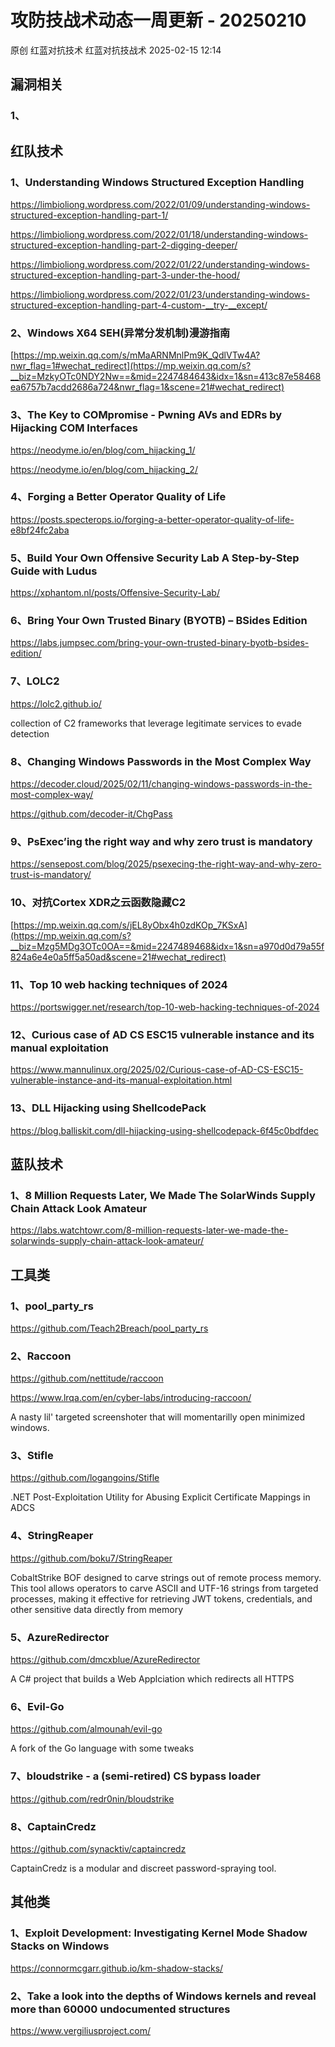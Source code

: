 #  攻防技战术动态一周更新 - 20250210   
原创 红蓝对抗技术  红蓝对抗技战术   2025-02-15 12:14  
  
## 漏洞相关  
### 1、  
  
## 红队技术  
### 1、Understanding Windows Structured Exception Handling  
  
https://limbioliong.wordpress.com/2022/01/09/understanding-windows-structured-exception-handling-part-1/  
  
https://limbioliong.wordpress.com/2022/01/18/understanding-windows-structured-exception-handling-part-2-digging-deeper/  
  
https://limbioliong.wordpress.com/2022/01/22/understanding-windows-structured-exception-handling-part-3-under-the-hood/  
  
https://limbioliong.wordpress.com/2022/01/23/understanding-windows-structured-exception-handling-part-4-custom-__try-__except/  
### 2、Windows X64 SEH(异常分发机制)漫游指南  
  
[https://mp.weixin.qq.com/s/mMaARNMnlPm9K_QdlVTw4A?nwr_flag=1#wechat_redirect](https://mp.weixin.qq.com/s?__biz=MzkyOTc0NDY2Nw==&mid=2247484643&idx=1&sn=413c87e58468ea6757b7acdd2686a724&nwr_flag=1&scene=21#wechat_redirect)  
  
### 3、The Key to COMpromise - Pwning AVs and EDRs by Hijacking COM Interfaces  
  
https://neodyme.io/en/blog/com_hijacking_1/  
  
https://neodyme.io/en/blog/com_hijacking_2/  
### 4、Forging a Better Operator Quality of Life  
  
https://posts.specterops.io/forging-a-better-operator-quality-of-life-e8bf24fc2aba  
### 5、Build Your Own Offensive Security Lab A Step-by-Step Guide with Ludus  
  
https://xphantom.nl/posts/Offensive-Security-Lab/  
### 6、Bring Your Own Trusted Binary (BYOTB) – BSides Edition  
  
https://labs.jumpsec.com/bring-your-own-trusted-binary-byotb-bsides-edition/  
### 7、LOLC2  
  
https://lolc2.github.io/  
  
collection of C2 frameworks that leverage legitimate services to evade detection  
### 8、Changing Windows Passwords in the Most Complex Way  
  
https://decoder.cloud/2025/02/11/changing-windows-passwords-in-the-most-complex-way/  
  
https://github.com/decoder-it/ChgPass  
### 9、PsExec’ing the right way and why zero trust is mandatory  
  
https://sensepost.com/blog/2025/psexecing-the-right-way-and-why-zero-trust-is-mandatory/  
### 10、对抗Cortex XDR之云函数隐藏C2  
  
[https://mp.weixin.qq.com/s/jEL8yObx4h0zdKOp_7KSxA](https://mp.weixin.qq.com/s?__biz=Mzg5MDg3OTc0OA==&mid=2247489468&idx=1&sn=a970d0d79a55f824a6e4e0a5ff5a50ad&scene=21#wechat_redirect)  
  
### 11、Top 10 web hacking techniques of 2024  
  
https://portswigger.net/research/top-10-web-hacking-techniques-of-2024  
### 12、Curious case of AD CS ESC15 vulnerable instance and its manual exploitation  
  
https://www.mannulinux.org/2025/02/Curious-case-of-AD-CS-ESC15-vulnerable-instance-and-its-manual-exploitation.html  
### 13、DLL Hijacking using ShellcodePack  
  
https://blog.balliskit.com/dll-hijacking-using-shellcodepack-6f45c0bdfdec  
## 蓝队技术  
### 1、8 Million Requests Later, We Made The SolarWinds Supply Chain Attack Look Amateur  
  
https://labs.watchtowr.com/8-million-requests-later-we-made-the-solarwinds-supply-chain-attack-look-amateur/  
## 工具类  
### 1、pool_party_rs  
  
https://github.com/Teach2Breach/pool_party_rs  
### 2、Raccoon  
  
https://github.com/nettitude/raccoon  
  
https://www.lrqa.com/en/cyber-labs/introducing-raccoon/  
  
A nasty lil' targeted screenshoter that will momentarilly open minimized windows.  
### 3、Stifle  
  
https://github.com/logangoins/Stifle  
  
.NET Post-Exploitation Utility for Abusing Explicit Certificate Mappings in ADCS  
### 4、StringReaper  
  
https://github.com/boku7/StringReaper  
  
CobaltStrike BOF designed to carve strings out of remote process memory. This tool allows operators to carve ASCII and UTF-16 strings from targeted processes, making it effective for retrieving JWT tokens, credentials, and other sensitive data directly from memory  
### 5、AzureRedirector  
  
https://github.com/dmcxblue/AzureRedirector  
  
A C# project that builds a Web Applciation which redirects all HTTPS  
### 6、Evil-Go  
  
https://github.com/almounah/evil-go  
  
A fork of the Go language with some tweaks  
### 7、bloudstrike - a (semi-retired) CS bypass loader  
  
https://github.com/redr0nin/bloudstrike  
### 8、CaptainCredz  
  
https://github.com/synacktiv/captaincredz  
  
CaptainCredz is a modular and discreet password-spraying tool.  
## 其他类  
### 1、Exploit Development: Investigating Kernel Mode Shadow Stacks on Windows  
  
https://connormcgarr.github.io/km-shadow-stacks/  
### 2、Take a look into the depths of Windows kernels and reveal more than 60000 undocumented structures  
  
https://www.vergiliusproject.com/  
  
  
